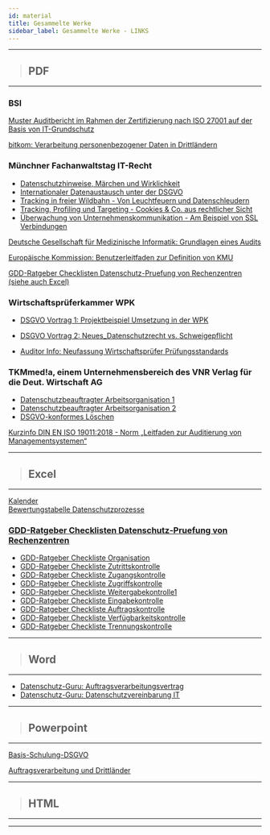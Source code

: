 ```yaml
---
id: material
title: Gesammelte Werke 
sidebar_label: Gesammelte Werke - LINKS
---
```

___
> ## PDF
___

### BSI

[Muster Auditbericht im Rahmen der Zertifizierung nach ISO 27001 auf der Basis von IT-Grundschutz](/pdf/Muster_Auditbericht.pdf)

[bitkom: Verarbeitung personenbezogener Daten in Drittländern](/pdf/lf-verarbeitung-personenbezogener-daten-de-online-final.pdf)

### Münchner Fachanwaltstag IT-Recht
* [Datenschutzhinweise, Märchen und Wirklichkeit](/pdf/Vortrag-Datenschutzhinweise-Märchen-und-Wirklichkeit.pdf)  
* [Internationaler Datenaustausch unter der DSGVO](/pdf/Vortrag-Internationaler-Datenaustausch-unter-der-DSGVO.pdf)  
* [Tracking in freier Wildbahn - Von Leuchtfeuern und Datenschleudern](/pdf/Vortrag-Tracking-in-freier-Wildbahn.pdf)  
* [Tracking, Profiling und Targeting - Cookies & Co. aus rechtlicher Sicht](/pdf/Vortrag-Tracking-Profiling-und-Targeting.pdf)  
* [Überwachung von Unternehmenskommunikation - Am Beispiel von SSL Verbindungen](/pdf/Vortrag-Ueberwachung-von-Unternehmenskommunikation.pdf)  

[Deutsche Gesellschaft für Medizinische Informatik: Grundlagen eines Audits](/pdf/Grundlagen-eines-Audits-gmds.pdf)

[Europäische Kommission: Benutzerleitfaden zur Definition von KMU](/pdf/ea_leitfaden_definition_kmu.pdf)

[GDD-Ratgeber Checklisten Datenschutz-Pruefung von Rechenzentren (siehe auch Excel)](/xls/GDD-Ratgeber_Datenschutz-Pruefung_von_Rechenzentren.pdf)

### Wirtschaftsprüferkammer WPK

* [DSGVO Vortrag 1: Projektbeispiel Umsetzung in der WPK](/pdf/WPK_DSGVO_Vortrag_1.pdf)  
* [DSGVO Vortrag 2: Neues_Datenschutzrecht vs. Schweigepflicht](/pdf/WPK_DSGVO_Vortrag_2.pdf)  

* [Auditor Info: Neufassung Wirtschaftsprüfer Prüfungsstandards](/pdf/idw-eps-970nf-data.pdf)  

### TKMmed!a, einem Unternehmensbereich des VNR Verlag für die Deut. Wirtschaft AG

* [Datenschutzbeauftragter Arbeitsorganisation 1](/pdf/TKMed-Arbeitsorganisation-DSB1.pdf)  
* [Datenschutzbeauftragter Arbeitsorganisation 2](/pdf/TKMed-Arbeitsorganisation-DSB2.pdf)  
* [DSGVO-konformes Löschen](/pdf/TKMed-Broschüre_DAT_04.pdf)  

[Kurzinfo DIN EN ISO 19011:2018 - Norm „Leitfaden zur Auditierung von Managementsystemen“](/pdf/Kurzinfo_ISO-19011-Stand_2018-09-25.pdf)

___
> ## Excel
___

[Kalender](/xls/kalender.xlsx)   
[Bewertungstabelle Datenschutzprozesse](/xls/Bewertungstabelle-Datenschutzprozesse.xlsx)

### [GDD-Ratgeber Checklisten Datenschutz-Pruefung von Rechenzentren](/xls/GDD-Ratgeber_Datenschutz-Pruefung_von_Rechenzentren.pdf)

* [GDD-Ratgeber Checkliste Organisation](/xls/0_Checkliste_Organisation.xlsx)  
* [GDD-Ratgeber Checkliste Zutrittskontrolle](/xls/1_Checkliste_Zutrittskontrolle.xlsx)  
* [GDD-Ratgeber Checkliste Zugangskontrolle](/xls/2_Checkliste_Zugangskontrolle.xlsx)  
* [GDD-Ratgeber Checkliste Zugriffskontrolle](/xls/3_Checkliste_Zugriffskontrolle.xlsx)  
* [GDD-Ratgeber Checkliste Weitergabekontrolle1](/xls/4_Checkliste_Weitergabekontrolle1.xlsx)  
* [GDD-Ratgeber Checkliste Eingabekontrolle](/xls/5_Checkliste_Eingabekontrolle.xlsx)  
* [GDD-Ratgeber Checkliste Auftragskontrolle](/xls/6_Checkliste_Auftragskontrolle.xlsx)  
* [GDD-Ratgeber Checkliste Verfügbarkeitskontrolle](/xls/7_Checkliste_Verfügbarkeitskontrolle.xlsx)  
* [GDD-Ratgeber Checkliste Trennungskontrolle](/xls/8_Checkliste_Trennungskontrolle.xlsx)  

___
> ## Word
___

* [Datenschutz-Guru: Auftragsverarbeitungsvertrag](/txt/Auftragsverarbeitungsvertrag_V1_10.docx)   
* [Datenschutz-Guru: Datenschutzvereinbarung IT](/txt/Datenschutzvereinbarung_Wartung_und_Pflege_von_IT-Systemen_V2_4.docx)

___
> ## Powerpoint
___

[Basis-Schulung-DSGVO](/ppt/2018-06-Basis-Schulung-DSGVO-kurz_0.pptx)

[Auftragsverarbeitung und Drittländer](/ppt/avv.pptm)
___
> ## HTML
___


___